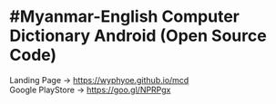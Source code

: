 #Myanmar-English Computer Dictionary Android (Open Source Code)
====
Landing Page -> https://wyphyoe.github.io/mcd</br>
Google PlayStore -> https://goo.gl/NPRPgx
